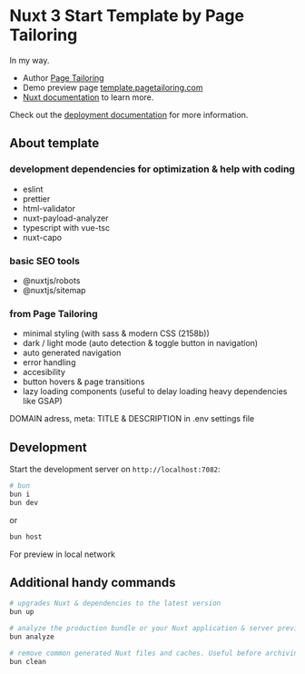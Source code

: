 # Nuxt 3 Start Template by Page Tailoring

In my way.

- Author [Page Tailoring](https://pagetailoring.com)
- Demo preview page [template.pagetailoring.com](https://template.pagetailoring.com/)
- [Nuxt documentation](https://nuxt.com/docs/getting-started/introduction) to learn more.

Check out the [deployment documentation](https://nuxt.com/docs/getting-started/deployment) for more information.

## About template

### development dependencies for optimization & help with coding

- eslint
- prettier
- html-validator
- nuxt-payload-analyzer
- typescript with vue-tsc
- nuxt-capo

### basic SEO tools

- @nuxtjs/robots
- @nuxtjs/sitemap

### from Page Tailoring

- minimal styling (with sass & modern CSS (2158b))
- dark / light mode (auto detection & toggle button in navigation)
- auto generated navigation
- error handling
- accesibility
- button hovers & page transitions
- lazy loading components (useful to delay loading heavy dependencies like GSAP)

DOMAIN adress, meta: TITLE & DESCRIPTION in .env settings file

## Development

Start the development server on `http://localhost:7082`:

```bash
# bun
bun i
bun dev
```

or

```bash
bun host
```

For preview in local network

## Additional handy commands

```bash
# upgrades Nuxt & dependencies to the latest version
bun up

# analyze the production bundle or your Nuxt application & server preview on local server http://localhost:3000
bun analyze

# remove common generated Nuxt files and caches. Useful before archiving a project
bun clean

```
